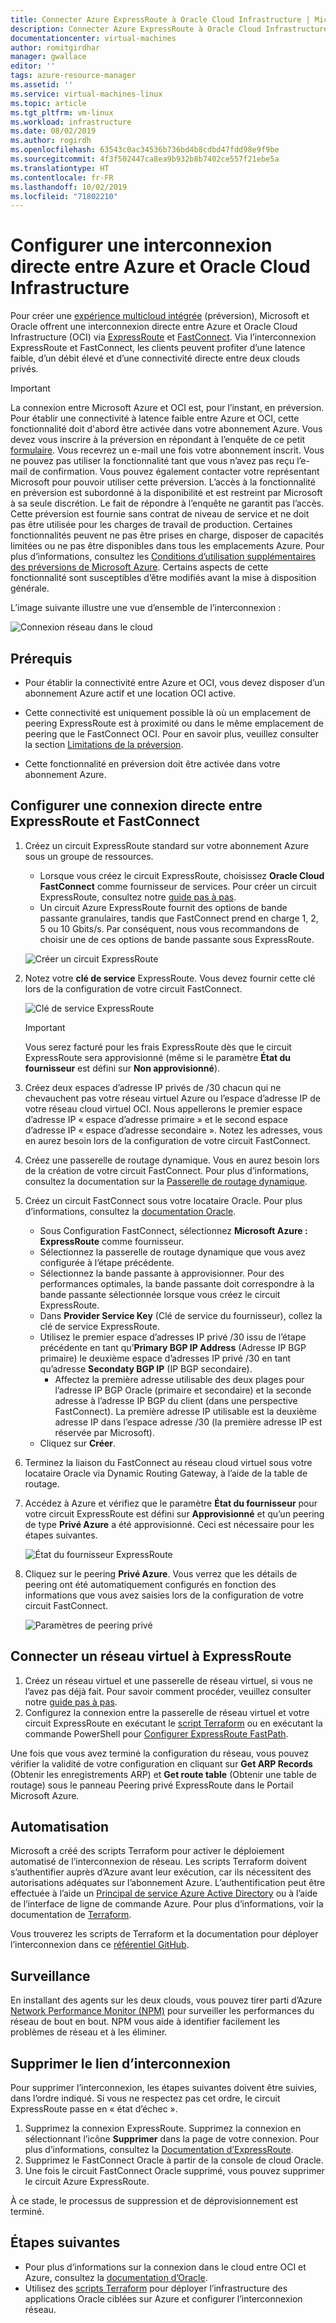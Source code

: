 ```yaml
---
title: Connecter Azure ExpressRoute à Oracle Cloud Infrastructure | Microsoft Docs
description: Connecter Azure ExpressRoute à Oracle Cloud Infrastructure (OCI) FastConnect pour activer des solutions d’applications Oracle dans le cloud
documentationcenter: virtual-machines
author: romitgirdhar
manager: gwallace
editor: ''
tags: azure-resource-manager
ms.assetid: ''
ms.service: virtual-machines-linux
ms.topic: article
ms.tgt_pltfrm: vm-linux
ms.workload: infrastructure
ms.date: 08/02/2019
ms.author: rogirdh
ms.openlocfilehash: 63543c0ac34536b736bd4b8cdbd47fdd98e9f9be
ms.sourcegitcommit: 4f3f502447ca8ea9b932b8b7402ce557f21ebe5a
ms.translationtype: HT
ms.contentlocale: fr-FR
ms.lasthandoff: 10/02/2019
ms.locfileid: "71802210"
---
```

# <a name="set-up-a-direct-interconnection-between-azure-and-oracle-cloud-infrastructure"></a>Configurer une interconnexion directe entre Azure et Oracle Cloud Infrastructure  

Pour créer une [expérience multicloud intégrée](oracle-oci-overview.md) (préversion), Microsoft et Oracle offrent une interconnexion directe entre Azure et Oracle Cloud Infrastructure (OCI) via [ExpressRoute](../../../expressroute/expressroute-introduction.md) et [FastConnect](https://docs.cloud.oracle.com/iaas/Content/Network/Concepts/fastconnectoverview.htm). Via l’interconnexion ExpressRoute et FastConnect, les clients peuvent profiter d’une latence faible, d’un débit élevé et d’une connectivité directe entre deux clouds privés.

> [!IMPORTANT]
> La connexion entre Microsoft Azure et OCI est, pour l’instant, en préversion. Pour établir une connectivité à latence faible entre Azure et OCI, cette fonctionnalité doit d'abord être activée dans votre abonnement Azure. Vous devez vous inscrire à la préversion en répondant à l’enquête de ce petit [formulaire](https://forms.office.com/Pages/ResponsePage.aspx?id=v4j5cvGGr0GRqy180BHbRyzVVsi364tClw522rL9tkpUMVFGVVFWRlhMNUlRQTVWSTEzT0dXMlRUTyQlQCN0PWcu). Vous recevrez un e-mail une fois votre abonnement inscrit. Vous ne pouvez pas utiliser la fonctionnalité tant que vous n’avez pas reçu l’e-mail de confirmation. Vous pouvez également contacter votre représentant Microsoft pour pouvoir utiliser cette préversion. L’accès à la fonctionnalité en préversion est subordonné à la disponibilité et est restreint par Microsoft à sa seule discrétion. Le fait de répondre à l’enquête ne garantit pas l’accès. Cette préversion est fournie sans contrat de niveau de service et ne doit pas être utilisée pour les charges de travail de production. Certaines fonctionnalités peuvent ne pas être prises en charge, disposer de capacités limitées ou ne pas être disponibles dans tous les emplacements Azure. Pour plus d’informations, consultez les [Conditions d’utilisation supplémentaires des préversions de Microsoft Azure](https://azure.microsoft.com/support/legal/preview-supplemental-terms/). Certains aspects de cette fonctionnalité sont susceptibles d’être modifiés avant la mise à disposition générale.

L’image suivante illustre une vue d’ensemble de l’interconnexion :

![Connexion réseau dans le cloud](media/configure-azure-oci-networking/azure-oci-connect.png)

## <a name="prerequisites"></a>Prérequis

* Pour établir la connectivité entre Azure et OCI, vous devez disposer d’un abonnement Azure actif et une location OCI active.

* Cette connectivité est uniquement possible là où un emplacement de peering ExpressRoute est à proximité ou dans le même emplacement de peering que le FastConnect OCI. Pour en savoir plus, veuillez consulter la section [Limitations de la préversion](oracle-oci-overview.md#preview-limitations).

* Cette fonctionnalité en préversion doit être activée dans votre abonnement Azure.

## <a name="configure-direct-connectivity-between-expressroute-and-fastconnect"></a>Configurer une connexion directe entre ExpressRoute et FastConnect

1. Créez un circuit ExpressRoute standard sur votre abonnement Azure sous un groupe de ressources. 
    * Lorsque vous créez le circuit ExpressRoute, choisissez **Oracle Cloud FastConnect** comme fournisseur de services. Pour créer un circuit ExpressRoute, consultez notre [guide pas à pas](../../../expressroute/expressroute-howto-circuit-portal-resource-manager.md).
    * Un circuit Azure ExpressRoute fournit des options de bande passante granulaires, tandis que FastConnect prend en charge 1, 2, 5 ou 10 Gbits/s. Par conséquent, nous vous recommandons de choisir une de ces options de bande passante sous ExpressRoute.

    ![Créer un circuit ExpressRoute](media/configure-azure-oci-networking/exr-create-new.png)
1. Notez votre **clé de service** ExpressRoute. Vous devez fournir cette clé lors de la configuration de votre circuit FastConnect.

    ![Clé de service ExpressRoute](media/configure-azure-oci-networking/exr-service-key.png)

    > [!IMPORTANT]
    > Vous serez facturé pour les frais ExpressRoute dès que le circuit ExpressRoute sera approvisionné (même si le paramètre **État du fournisseur** est défini sur **Non approvisionné**).

1. Créez deux espaces d’adresse IP privés de /30 chacun qui ne chevauchent pas votre réseau virtuel Azure ou l’espace d’adresse IP de votre réseau cloud virtuel OCI. Nous appellerons le premier espace d’adresse IP « espace d’adresse primaire » et le second espace d’adresse IP « espace d’adresse secondaire ». Notez les adresses, vous en aurez besoin lors de la configuration de votre circuit FastConnect.
1. Créez une passerelle de routage dynamique. Vous en aurez besoin lors de la création de votre circuit FastConnect. Pour plus d’informations, consultez la documentation sur la [Passerelle de routage dynamique](https://docs.cloud.oracle.com/iaas/Content/Network/Tasks/managingDRGs.htm).
1. Créez un circuit FastConnect sous votre locataire Oracle. Pour plus d’informations, consultez la [documentation Oracle](https://docs.cloud.oracle.com/iaas/Content/Network/Concepts/azure.htm).
  
    * Sous Configuration FastConnect, sélectionnez **Microsoft Azure : ExpressRoute** comme fournisseur.
    * Sélectionnez la passerelle de routage dynamique que vous avez configurée à l’étape précédente.
    * Sélectionnez la bande passante à approvisionner. Pour des performances optimales, la bande passante doit correspondre à la bande passante sélectionnée lorsque vous créez le circuit ExpressRoute.
    * Dans **Provider Service Key** (Clé de service du fournisseur), collez la clé de service ExpressRoute.
    * Utilisez le premier espace d’adresses IP privé /30 issu de l’étape précédente en tant qu’**Primary BGP IP Address** (Adresse IP BGP primaire) le deuxième espace d’adresses IP privé /30 en tant qu’adresse **Secondaty BGP IP** (IP BGP secondaire).
        * Affectez la première adresse utilisable des deux plages pour l’adresse IP BGP Oracle (primaire et secondaire) et la seconde adresse à l’adresse IP BGP du client (dans une perspective FastConnect). La première adresse IP utilisable est la deuxième adresse IP dans l’espace adresse /30 (la première adresse IP est réservée par Microsoft).
    * Cliquez sur **Créer**.
1. Terminez la liaison du FastConnect au réseau cloud virtuel sous votre locataire Oracle via Dynamic Routing Gateway, à l’aide de la table de routage.
1. Accédez à Azure et vérifiez que le paramètre **État du fournisseur** pour votre circuit ExpressRoute est défini sur **Approvisionné** et qu’un peering de type **Privé Azure** a été approvisionné. Ceci est nécessaire pour les étapes suivantes.

    ![État du fournisseur ExpressRoute](media/configure-azure-oci-networking/exr-provider-status.png)
1. Cliquez sur le peering **Privé Azure**. Vous verrez que les détails de peering ont été automatiquement configurés en fonction des informations que vous avez saisies lors de la configuration de votre circuit FastConnect.

    ![Paramètres de peering privé](media/configure-azure-oci-networking/exr-private-peering.png)

## <a name="connect-virtual-network-to-expressroute"></a>Connecter un réseau virtuel à ExpressRoute

1. Créez un réseau virtuel et une passerelle de réseau virtuel, si vous ne l’avez pas déjà fait. Pour savoir comment procéder, veuillez consulter notre [guide pas à pas](../../../expressroute/expressroute-howto-add-gateway-portal-resource-manager.md).
1. Configurez la connexion entre la passerelle de réseau virtuel et votre circuit ExpressRoute en exécutant le [script Terraform](https://github.com/microsoft/azure-oracle/tree/master/InterConnect-2) ou en exécutant la commande PowerShell pour [Configurer ExpressRoute FastPath](../../../expressroute/expressroute-howto-linkvnet-arm.md#configure-expressroute-fastpath).

Une fois que vous avez terminé la configuration du réseau, vous pouvez vérifier la validité de votre configuration en cliquant sur **Get ARP Records** (Obtenir les enregistrements ARP) et **Get route table** (Obtenir une table de routage) sous le panneau Peering privé ExpressRoute dans le Portail Microsoft Azure.

## <a name="automation"></a>Automatisation

Microsoft a créé des scripts Terraform pour activer le déploiement automatisé de l’interconnexion de réseau. Les scripts Terraform doivent s’authentifier auprès d’Azure avant leur exécution, car ils nécessitent des autorisations adéquates sur l’abonnement Azure. L’authentification peut être effectuée à l’aide un [Principal de service Azure Active Directory](../../../active-directory/develop/app-objects-and-service-principals.md#service-principal-object) ou à l’aide de l’interface de ligne de commande Azure. Pour plus d’informations, voir la documentation de [Terraform](https://www.terraform.io/docs/providers/azurerm/auth/azure_cli.html).

Vous trouverez les scripts de Terraform et la documentation pour déployer l’interconnexion dans ce [référentiel GitHub](https://aka.ms/azureociinterconnecttf).

## <a name="monitoring"></a>Surveillance

En installant des agents sur les deux clouds, vous pouvez tirer parti d’Azure [Network Performance Monitor (NPM)](../../../expressroute/how-to-npm.md) pour surveiller les performances du réseau de bout en bout. NPM vous aide à identifier facilement les problèmes de réseau et à les éliminer.

## <a name="delete-the-interconnect-link"></a>Supprimer le lien d’interconnexion

Pour supprimer l’interconnexion, les étapes suivantes doivent être suivies, dans l’ordre indiqué. Si vous ne respectez pas cet ordre, le circuit ExpressRoute passe en « état d’échec ».

1. Supprimez la connexion ExpressRoute. Supprimez la connexion en sélectionnant l’icône **Supprimer** dans la page de votre connexion. Pour plus d’informations, consultez la [Documentation d’ExpressRoute](../../../expressroute/expressroute-howto-linkvnet-portal-resource-manager.md#delete-a-connection-to-unlink-a-vnet).
1. Supprimez le FastConnect Oracle à partir de la console de cloud Oracle.
1. Une fois le circuit FastConnect Oracle supprimé, vous pouvez supprimer le circuit Azure ExpressRoute.

À ce stade, le processus de suppression et de déprovisionnement est terminé.

## <a name="next-steps"></a>Étapes suivantes

* Pour plus d’informations sur la connexion dans le cloud entre OCI et Azure, consultez la [documentation d’Oracle](https://docs.cloud.oracle.com/iaas/Content/Network/Concepts/azure.htm).
* Utilisez des [scripts Terraform](https://aka.ms/azureociinterconnecttf) pour déployer l’infrastructure des applications Oracle ciblées sur Azure et configurer l’interconnexion réseau. 

